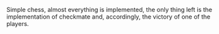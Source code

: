 Simple chess, almost everything is implemented,
the only thing left is the implementation of checkmate and,
accordingly, the victory of one of the players.

